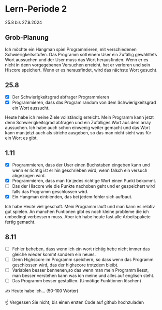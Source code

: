 # Lern-Periode 2
25.8 bis 27.9.2024

## Grob-Planung
Ich möchte ein Hangman spiel Programmieren, mit verschiedenen Schwierigkeitsstufen. Das Programm soll einem User ein Zufällig gewähltets Wort aussuchen und der User muss das Wort herausfinden. Wenn er es nicht in denn vorgegebenen Versuchen erreicht, hat er verloren und sein Hiscore speichert. Wenn er es herausfindet, wird das nächste Wort gesucht. 
## 25.8
- [x] Der Schwierigkeitsgrad abfrager Programmieren
- [x] Programmieren, dass das Program random von dem Schwierigkeitsgrad ein Wort aussucht.

Heute habe ich meine Ziele vollständig erreicht. Mein Programm kann jetzt denn Schwierigkeitsgrad abfragen und ein Zufälliges Wort aus dem array aussuchen. Ich habe auch schon einwenig weiter gemacht und das Wort kann man jetzt auch als striche ausgeben, so das man nicht sieht was für ein Wort es gibt.

## 1.11
- [x] Programmieren, dass der User einen Buchstaben eingeben kann und wenn er richtig ist er hin geschrieben wird, wenn falsch ein versuch abgezogen wird.
- [x] Programmieren, dass man für jedes richtige Wort einen Punkt bekommt. 
- [ ] Das der Hiscore wie die Punkte nachoben geht und er gespeichert wird falls das Programm geschlossen wird.
- [x] Ein Hangman einblenden, das bei jedem fehler sich aufbaut.

Ich habe Heute viel geschaft. Mein Programm läuft und man kann es relativ gut spielen. An manchen Funtionen gibt es noch kleine probleme die ich umbedingt verbessern muss. Aber ich habe heute fast alle Arbeitspakete fertig gemacht.

## 8.11
- [ ] Fehler beheben, dass wenn ich ein wort richtig hebe nicht immer das gleiche wieder kommt sondern ein neues.
- [ ] Denn Highscore im Programm speichern, so dass wenn das Programm geschlossen wird, das der highscore trotzdem bleibt.
- [ ] Variablen besser bennenen,so das wenn man mein Programm liesst, man besser verstehen kann was ich meine und alles auf englisch steht.
- [ ] Das Programm besser gestallten. (Unnötige Funktionen löschen)
      
✍️ Heute habe ich... (50-100 Wörter)

☝️ Vergessen Sie nicht, bis einen ersten Code auf github hochzuladen
